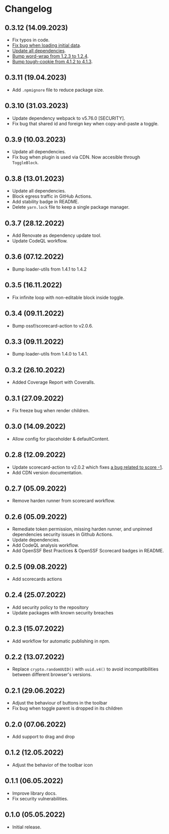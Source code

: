 # Changelog

## 0.3.12 (14.09.2023)

* Fix typos in code.
* [Fix bug when loading initial data](https://github.com/kommitters/editorjs-toggle-block/issues/206).
* [Update all dependencies](https://github.com/kommitters/editorjs-toggle-block/pull/202).
* [Bump word-wrap from 1.2.3 to 1.2.4](https://github.com/kommitters/editorjs-toggle-block/pull/205).
* [Bump tough-cookie from 4.1.2 to 4.1.3](https://github.com/kommitters/editorjs-toggle-block/pull/204).

## 0.3.11 (19.04.2023)

* Add `.npmignore` file to reduce package size.

## 0.3.10 (31.03.2023)

* Update dependency webpack to v5.76.0 [SECURITY].
* Fix bug that shared id and foreign key when copy-and-paste a toggle.

## 0.3.9 (10.03.2023)

* Update all dependencies.
* Fix bug when plugin is used via CDN. Now accesible through `ToggleBlock`.

## 0.3.8 (13.01.2023)

* Update all dependencies.
* Block egress traffic in GitHub Actions.
* Add stability badge in README.
* Delete `yarn.lock` file to keep a single package manager.

## 0.3.7 (28.12.2022)

* Add Renovate as dependency update tool.
* Update CodeQL workflow.

## 0.3.6 (07.12.2022)

* Bump loader-utils from 1.4.1 to 1.4.2

## 0.3.5 (16.11.2022)

* Fix infinite loop with non-editable block inside toggle.

## 0.3.4 (09.11.2022)

* Bump ossf/scorecard-action to v2.0.6.

## 0.3.3 (09.11.2022)

* Bump loader-utils from 1.4.0 to 1.4.1.

## 0.3.2 (26.10.2022)

* Added Coverage Report with Coveralls.

## 0.3.1 (27.09.2022)

* Fix freeze bug when render children.

## 0.3.0 (14.09.2022)

* Allow config for placeholder & defaultContent.

## 0.2.8 (12.09.2022)

* Update scorecard-action to v2.0.2 which fixes [a bug related to score -1](https://github.com/ossf/scorecard-action/issues/895).
* Add CDN version documentation.

## 0.2.7 (05.09.2022)

* Remove harden runner from scorecard workflow.

## 0.2.6 (05.09.2022)

* Remediate token permission, missing harden runner, and unpinned dependencies security issues in Github Actions.
* Update dependencies.
* Add CodeQL analysis workflow.
* Add OpenSSF Best Practices & OpenSSF Scorecard badges in README.

## 0.2.5 (09.08.2022)

* Add scorecards actions

## 0.2.4 (25.07.2022)

* Add security policy to the repository
* Update packages with known security breaches

## 0.2.3 (15.07.2022)

* Add workflow for automatic publishing in npm.

## 0.2.2 (13.07.2022)

* Replace `crypto.randomUUID()` with `uuid.v4()` to avoid incompatibilities between different browser's versions.

## 0.2.1 (29.06.2022)

* Adjust the behaviour of buttons in the toolbar
* Fix bug when toggle parent is dropped in its children

## 0.2.0 (07.06.2022)

* Add support to drag and drop

## 0.1.2 (12.05.2022)

* Adjust the behavior of the toolbar icon

## 0.1.1 (06.05.2022)

* Improve library docs.
* Fix security vulnerabilities.

## 0.1.0 (05.05.2022)

* Initial release.
